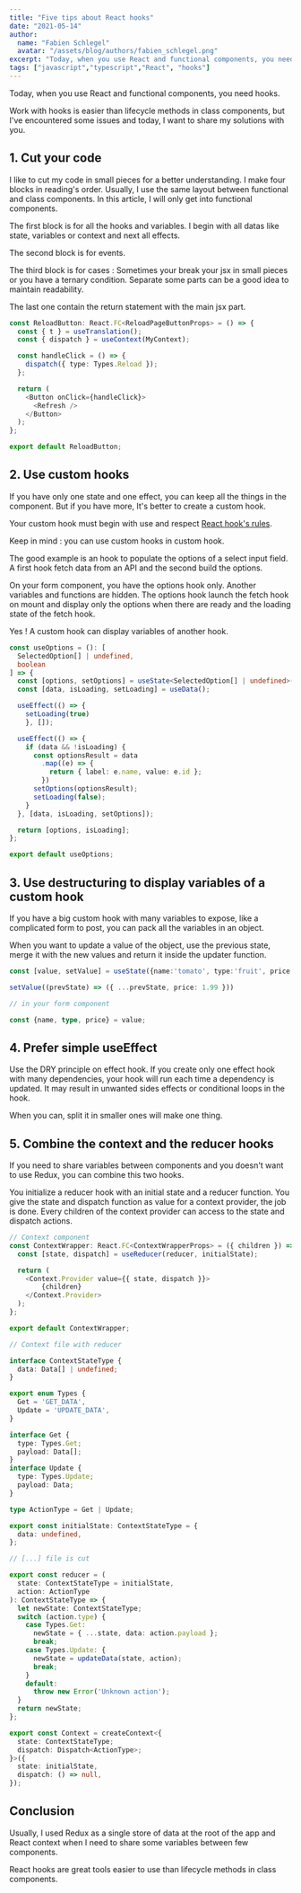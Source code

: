 ```yaml
---
title: "Five tips about React hooks"
date: "2021-05-14"
author: 
  name: "Fabien Schlegel"
  avatar: "/assets/blog/authors/fabien_schlegel.png"
excerpt: "Today, when you use React and functional components, you need hooks. Work with hooks is easier than class components, I've encountered some issues during development and today, I want to share my solutions with you."
tags: ["javascript","typescript","React", "hooks"]
---
```


Today, when you use React and functional components, you need hooks.

Work with hooks is easier than lifecycle methods in class components, but I've encountered some issues and today, I want to share my solutions with you.

## 1. Cut your code

I like to cut my code in small pieces for a better understanding. I make four blocks in reading's order. Usually, I use the same layout between functional and class components. In this article, I will only get into functional components.

The first block is for all the hooks and variables. I begin with all datas like state, variables or context and next all effects.

The second block is for events.

The third block is for cases : Sometimes your break your jsx in small pieces or you have a ternary condition. Separate some parts can be a good idea to maintain readability.

The last one contain the return statement with the main jsx part.

```typescript
const ReloadButton: React.FC<ReloadPageButtonProps> = () => {
  const { t } = useTranslation();
  const { dispatch } = useContext(MyContext);

  const handleClick = () => {
    dispatch({ type: Types.Reload });
  };

  return (
    <Button onClick={handleClick}>
      <Refresh />
    </Button>
  );
};

export default ReloadButton;
```

## 2. Use custom hooks

If you have only one state and one effect, you can keep all the things in the component. But if you have more, It's better to create a custom hook.

Your custom hook must  begin with use and respect [React hook's rules](https://reactjs.org/docs/hooks-rules.html).

Keep in mind : you can use custom hooks in custom hook.

The good example is an hook to populate the options of a select input field. A first hook fetch data from an API and the second build the options.

On your form component, you have the options hook only. Another variables and functions are hidden. The options hook launch the fetch hook on mount and display only the options when there are ready and the loading state of the fetch hook.

Yes ! A custom hook can display variables of another hook.

```typescript
const useOptions = (): [
  SelectedOption[] | undefined,
  boolean
] => {
  const [options, setOptions] = useState<SelectedOption[] | undefined>();
  const [data, isLoading, setLoading] = useData();

  useEffect(() => {
    setLoading(true)
    }, []);

  useEffect(() => {
    if (data && !isLoading) {
      const optionsResult = data
        .map((e) => {
          return { label: e.name, value: e.id };
        })
      setOptions(optionsResult);
      setLoading(false);
    }
  }, [data, isLoading, setOptions]);

  return [options, isLoading];
};

export default useOptions;  
```

## 3. Use destructuring to display variables of a custom hook

If you have a big custom hook with many variables to expose, like a complicated form to post, you can pack all the variables in an object.

When you want to update a value of the object, use the previous state, merge it with the new values and return it inside the updater function.

```typescript
const [value, setValue] = useState({name:'tomato', type:'fruit', price:1.72})

setValue((prevState) => ({ ...prevState, price: 1.99 }))

// in your form component

const {name, type, price} = value;
```

## 4. Prefer simple useEffect

Use the DRY principle on effect hook. If you create only one effect hook with many dependencies, your hook will run each time a dependency is updated. It may result in unwanted sides effects or conditional loops in the hook.

When you can, split it in smaller ones will make one thing.

## 5. Combine the context and the reducer hooks

If you need to share variables between components and  you doesn't want to use Redux, you can combine this two hooks.

You initialize a reducer hook with an initial state and a reducer function. You give the state and dispatch function as value for a context provider, the job is done. Every children of the context provider can access to the state and dispatch actions.

```typescript
// Context component
const ContextWrapper: React.FC<ContextWrapperProps> = ({ children }) => {
  const [state, dispatch] = useReducer(reducer, initialState);

  return (
    <Context.Provider value={{ state, dispatch }}>
        {children}
    </Context.Provider>
  );
};

export default ContextWrapper;

// Context file with reducer

interface ContextStateType {
  data: Data[] | undefined;
}

export enum Types {
  Get = 'GET_DATA',
  Update = 'UPDATE_DATA',
}

interface Get {
  type: Types.Get;
  payload: Data[];
}
interface Update {
  type: Types.Update;
  payload: Data;
}

type ActionType = Get | Update;

export const initialState: ContextStateType = {
  data: undefined,
};

// [...] file is cut

export const reducer = (
  state: ContextStateType = initialState,
  action: ActionType
): ContextStateType => {
  let newState: ContextStateType;
  switch (action.type) {
    case Types.Get:
      newState = { ...state, data: action.payload };
      break;
    case Types.Update: {
      newState = updateData(state, action);
      break;
    }
    default:
      throw new Error('Unknown action');
  }
  return newState;
};

export const Context = createContext<{
  state: ContextStateType;
  dispatch: Dispatch<ActionType>;
}>({
  state: initialState,
  dispatch: () => null,
});
```

## Conclusion

Usually, I used Redux as a single store of data at the root of the app and React context when I need to share some variables between few components.

React hooks are great tools easier to use than lifecycle methods in class components.

